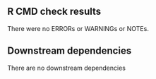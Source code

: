 ## R CMD check results
There were no ERRORs or WARNINGs or NOTEs. 

## Downstream dependencies
There are no downstream dependencies
